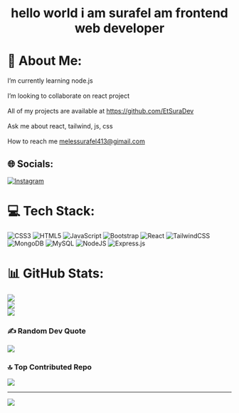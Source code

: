 <h1 align="center">hello world i am surafel am frontend web developer</h1>

# 💫 About Me:
 I’m currently learning node.js<br><br> I’m looking to collaborate on react project<br><br>All of my projects are available at https://github.com/EtSuraDev<br><br>Ask me about react, tailwind, js, css<br><br>How to reach me melessurafel413@gimail.com<br>


## 🌐 Socials:
[![Instagram](https://img.shields.io/badge/Instagram-%23E4405F.svg?logo=Instagram&logoColor=white)](https://instagram.com/etsuradev) 

# 💻 Tech Stack:
![CSS3](https://img.shields.io/badge/css3-%231572B6.svg?style=for-the-badge&logo=css3&logoColor=white) ![HTML5](https://img.shields.io/badge/html5-%23E34F26.svg?style=for-the-badge&logo=html5&logoColor=white) ![JavaScript](https://img.shields.io/badge/javascript-%23323330.svg?style=for-the-badge&logo=javascript&logoColor=%23F7DF1E) ![Bootstrap](https://img.shields.io/badge/bootstrap-%238511FA.svg?style=for-the-badge&logo=bootstrap&logoColor=white) ![React](https://img.shields.io/badge/react-%2320232a.svg?style=for-the-badge&logo=react&logoColor=%2361DAFB) ![TailwindCSS](https://img.shields.io/badge/tailwindcss-%2338B2AC.svg?style=for-the-badge&logo=tailwind-css&logoColor=white) ![MongoDB](https://img.shields.io/badge/MongoDB-%234ea94b.svg?style=for-the-badge&logo=mongodb&logoColor=white) ![MySQL](https://img.shields.io/badge/mysql-4479A1.svg?style=for-the-badge&logo=mysql&logoColor=white) ![NodeJS](https://img.shields.io/badge/node.js-6DA55F?style=for-the-badge&logo=node.js&logoColor=white) ![Express.js](https://img.shields.io/badge/express.js-%23404d59.svg?style=for-the-badge&logo=express&logoColor=%2361DAFB)
# 📊 GitHub Stats:
![](https://github-readme-stats.vercel.app/api?username=EtSuraDev&theme=dark&hide_border=false&include_all_commits=true&count_private=true)<br/>
![](https://github-readme-streak-stats.herokuapp.com/?user=EtSuraDev&theme=dark&hide_border=false)<br/>
![](https://github-readme-stats.vercel.app/api/top-langs/?username=EtSuraDev&theme=dark&hide_border=false&include_all_commits=true&count_private=true&layout=compact)

### ✍️ Random Dev Quote
![](https://quotes-github-readme.vercel.app/api?type=horizontal&theme=radical)

### 🔝 Top Contributed Repo
![](https://github-contributor-stats.vercel.app/api?username=EtSuraDev&limit=5&theme=dark&combine_all_yearly_contributions=true)

---
[![](https://visitcount.itsvg.in/api?id=EtSuraDev&icon=2&color=0)](https://visitcount.itsvg.in)

<!-- Proudly created with GPRM ( https://gprm.itsvg.in ) -->
